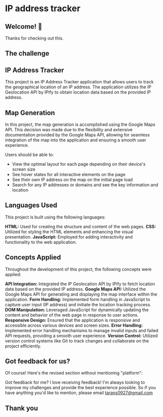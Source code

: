 # IP address tracker

## Welcome! 👋

Thanks for checking out this.

## The challenge

## IP Address Tracker

This project is an IP Address Tracker application that allows users to track the geographical location of an IP address. The application utilizes the IP Geolocation API by IPify to obtain location data based on the provided IP address.

## Map Generation

In this project, the map generation is accomplished using the Google Maps API. This decision was made due to the flexibility and extensive documentation provided by the Google Maps API, allowing for seamless integration of the map into the application and ensuring a smooth user experience.

Users should be able to:

- View the optimal layout for each page depending on their device's screen size
- See hover states for all interactive elements on the page
- See their own IP address on the map on the initial page load
- Search for any IP addresses or domains and see the key information and location

## Languages Used

This project is built using the following languages:

**HTML:** Used for creating the structure and content of the web pages.
**CSS:** Utilized for styling the HTML elements and enhancing the visual presentation.
**JavaScript:** Employed for adding interactivity and functionality to the web application.

## Concepts Applied

Throughout the development of this project, the following concepts were applied:

**API Integration:** Integrated the IP Geolocation API by IPify to fetch location data based on the provided IP address.
**Google Maps API:** Utilized the Google Maps API for generating and displaying the map interface within the application.
**Form Handling:** Implemented form handling in JavaScript to capture user input (IP address) and initiate the location tracking process.
**DOM Manipulation:** Leveraged JavaScript for dynamically updating the content and behavior of the web page in response to user actions.
**Responsive Design:** Ensured that the application is responsive and accessible across various devices and screen sizes.
**Error Handling:** Implemented error handling mechanisms to manage invalid inputs and failed API requests, providing a smooth user experience.
**Version Control:** Utilized version control systems like Git to track changes and collaborate on the project efficiently.

## Got feedback for us?

Of course! Here's the revised section without mentioning "platform":

Got feedback for me?
I love receiving feedback! I'm always looking to improve my challenges and provide the best experience possible. So if you have anything you'd like to mention, please email tarans0927@gmail.com

## Thank you
